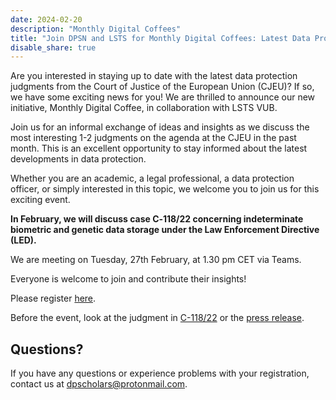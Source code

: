 ```yaml
---
date: 2024-02-20
description: "Monthly Digital Coffees"
title: "Join DPSN and LSTS for Monthly Digital Coffees: Latest Data Protection Judgments from CJEU on 27 February"
disable_share: true
---
```


Are you interested in staying up to date with the latest data protection judgments from the Court of Justice of the European Union (CJEU)? 
If so, we have some exciting news for you! We are thrilled to announce our new initiative, Monthly Digital Coffee, in collaboration with LSTS VUB.

Join us for an informal exchange of ideas and insights as we discuss the most interesting 1-2 judgments on the agenda at the CJEU in the past month. 
This is an excellent opportunity to stay informed about the latest developments in data protection.

Whether you are an academic, a legal professional, a data protection officer, or simply interested in this topic, we welcome you to join us for this exciting event. 

**In February, we will discuss case C‑118/22 concerning indeterminate biometric and genetic data storage under the Law Enforcement Directive (LED).**

We are meeting on Tuesday, 27th February, at 1.30 pm CET via Teams.

Everyone is welcome to join and contribute their insights!

Please register [here](https://events.teams.microsoft.com/event/945a597e-34d6-4266-b7ee-86d4a26cc337@695b7ca8-2da8-4545-a2da-42d03784e585).

Before the event, look at the judgment in [C-118/22](https://curia.europa.eu/juris/document/document.jsf;jsessionid=421486A9C0A419AD5379E0E28DF45310?text=&docid=282264&pageIndex=0&doclang=EN&mode=lst&dir=&occ=first&part=1&cid=2684024) 
or the [press release](https://curia.europa.eu/jcms/upload/docs/application/pdf/2024-01/cp240020en.pdf).


## Questions? ##

If you have any questions or experience problems with your registration, contact us at
[dpscholars@protonmail.com](mailto:dpscholars@protonmail.com).
